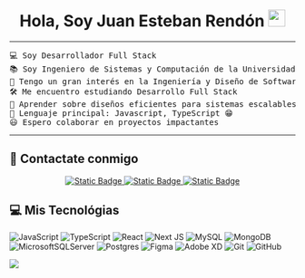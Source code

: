 <h1 align="center">
Hola, Soy Juan Esteban Rendón
	<a href="https://github.com/juanesrp" target="_self">
		<img src="https://media.giphy.com/media/hvRJCLFzcasrR4ia7z/giphy.gif" width="30">
	</a>
</h1>

<hr>

<pre>
💻 Soy Desarrollador Full Stack
📚 Soy Ingeniero de Sistemas y Computación de la Universidad Tecnológica de Pereira, tambien estudie en Henry
📝 Tengo un gran interés en la Ingeniería y Diseño de Software
🛠️ Me encuentro estudiando Desarrollo Full Stack
🌱 Aprender sobre diseños eficientes para sistemas escalables
🌟 Lenguaje principal: Javascript, TypeScript 😁
😃 Espero colaborar en proyectos impactantes
</pre>
<hr>

## 🤝 Contactate conmigo

<p align="center">
	<a href="mailto:juanesrp@gmail.com"><img alt="Static Badge" src="https://img.shields.io/badge/Gmail-%23EA4335?style=for-the-badge&logo=gmail&logoColor=%23ffffff">
</a>
	<a href="https://www.linkedin.com/in/juanestebanrendonpechene/"><img alt="Static Badge" src="https://img.shields.io/badge/LinkedIn-%230A66C2?style=for-the-badge&logo=linkedin&logoColor=%23ffffff">
</a>
    <a href="https://www.instagram.com/juanesrp/"><img alt="Static Badge" src="https://img.shields.io/badge/Instagram-%23E4405F?style=for-the-badge&logo=instagram&logoColor=%23ffffff">
</a>
</p>

## 💻 Mis Tecnológias

![JavaScript](https://img.shields.io/badge/javascript-%23323330.svg?style=for-the-badge&logo=javascript&logoColor=%23F7DF1E) ![TypeScript](https://img.shields.io/badge/typescript-%23007ACC.svg?style=for-the-badge&logo=typescript&logoColor=white) ![React](https://img.shields.io/badge/react-%2320232a.svg?style=for-the-badge&logo=react&logoColor=%2361DAFB) ![Next JS](https://img.shields.io/badge/Next-black?style=for-the-badge&logo=next.js&logoColor=white) ![MySQL](https://img.shields.io/badge/mysql-4479A1.svg?style=for-the-badge&logo=mysql&logoColor=white) ![MongoDB](https://img.shields.io/badge/MongoDB-%234ea94b.svg?style=for-the-badge&logo=mongodb&logoColor=white) ![MicrosoftSQLServer](https://img.shields.io/badge/Microsoft%20SQL%20Server-CC2927?style=for-the-badge&logo=microsoft%20sql%20server&logoColor=white) ![Postgres](https://img.shields.io/badge/postgres-%23316192.svg?style=for-the-badge&logo=postgresql&logoColor=white) ![Figma](https://img.shields.io/badge/figma-%23F24E1E.svg?style=for-the-badge&logo=figma&logoColor=white) ![Adobe XD](https://img.shields.io/badge/Adobe%20XD-470137?style=for-the-badge&logo=Adobe%20XD&logoColor=#FF61F6) ![Git](https://img.shields.io/badge/git-%23F05033.svg?style=for-the-badge&logo=git&logoColor=white) ![GitHub](https://img.shields.io/badge/github-%23121011.svg?style=for-the-badge&logo=github&logoColor=white) 
   


![](https://github-readme-stats.vercel.app/api/top-langs/?username=juanesrp&theme=dark&hide_border=false&include_all_commits=false&count_private=false&layout=compact)
